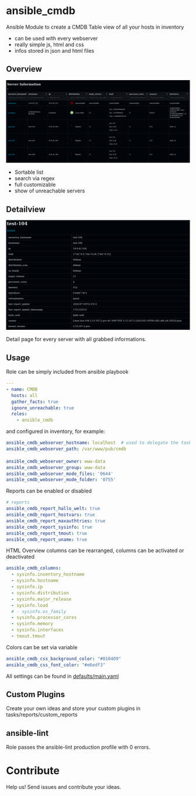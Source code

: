 # ansible_cmdb

Ansible Module to create a CMDB Table view of all your hosts in inventory

 - can be used with every webserver
 - really simple js, html and css
 - infos stored in json and html files

## Overview

![screenshot](docs/assets/overview.png)

 - Sortable list
 - search via regex
 - full customizable
 - show of unreachable servers

## Detailview

![screenshot](docs/assets/detailview.png)

Detail page for every server with all grabbed informations.

## Usage

Role can be simply included from ansible playbook

```yaml
---
- name: CMDB
  hosts: all
  gather_facts: true
  ignore_unreachable: true
  roles:
    - ansible_cmdb
```

and configured in inventory, for example:

```yaml
ansible_cmdb_webserver_hostname: localhost  # used to delegate the tasks
ansible_cmdb_webserver_path: /var/www/pub/cmdb

ansible_cmdb_webserver_owner: www-data
ansible_cmdb_webserver_group: www-data
ansible_cmdb_webserver_mode_files: '0644'
ansible_cmdb_webserver_mode_folder: '0755'
```

Reports can be enabled or disabled

```yaml
# reports
ansible_cmdb_report_hallo_welt: true
ansible_cmdb_report_hostvars: true
ansible_cmdb_report_maxauthtries: true
ansible_cmdb_report_sysinfo: true
ansible_cmdb_report_tmout: true
ansible_cmdb_report_uname: true
```

HTML Overview columns can be rearranged, columns can be activated or deactivated

```yaml
ansible_cmdb_columns:
  - sysinfo.inventory_hostname
  - sysinfo.hostname
  - sysinfo.ip
  - sysinfo.distribution
  - sysinfo.major_release
  - sysinfo.load
  # - sysinfo.os_family
  - sysinfo.processor_cores
  - sysinfo.memory
  - sysinfo.interfaces
  - tmout.tmout
```

Colors can be set via variable

```yaml
ansible_cmdb_css_background_color: "#010409"
ansible_cmdb_css_font_color: "#e6edf3"
```

All settings can be found in [defaults/main.yaml](defaults/main.yaml)

## Custom Plugins

Create your own ideas and store your custom plugins in tasks/reports/custom_reports

## ansible-lint

Role passes the ansible-lint production profile with 0 errors.

# Contribute

Help us! Send issues and contribute your ideas.
